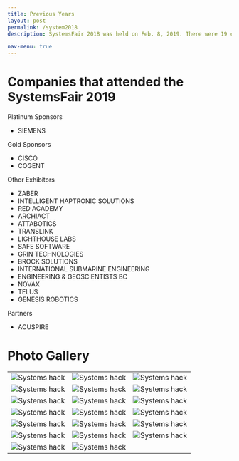 ```yaml
---
title: Previous Years
layout: post
permalink: /system2018
description: SystemsFair 2018 was held on Feb. 8, 2019. There were 19 companies who participated in this career fair and more than 200 students attended this fair. The event helped students look at the work the companies are working on whereas the employers get to meet to meet/hire students who would be valueable for the company. </p> <b>Checkout our gallery for SystemsFair 2019!!</b></p><br><ul class="actions"><li><a href="students.html" class="button">Learn more</a></li></ul>

nav-menu: true
---
```

# Companies that attended the SystemsFair 2019

Platinum Sponsors

* SIEMENS

Gold Sponsors

* CISCO
* COGENT

Other Exhibitors

* ZABER
* INTELLIGENT HAPTRONIC SOLUTIONS
* RED ACADEMY
* ARCHIACT
* ATTABOTICS
* TRANSLINK
* LIGHTHOUSE LABS
* SAFE SOFTWARE
* GRIN TECHNOLOGIES
* BROCK SOLUTIONS
* INTERNATIONAL SUBMARINE ENGINEERING
* ENGINEERING & GEOSCIENTISTS BC
* NOVAX
* TELUS
* GENESIS ROBOTICS

Partners

* ACUSPIRE

# Photo Gallery

<div class="table-wrapper">
<table class="alt">
<tbody>
	<tr>
		<td colspan="1"><span class="image main"><img src="assets/images/system2018/1.jpg" alt="Systems hack" /></span></td>
        <td colspan="1"><span class="image main"><img src="assets/images/system2018/23.jpg" alt="Systems hack" /></span></td>
        <td colspan="1"><span class="image main"><img src="assets/images/system2018/3.jpg" alt="Systems hack" /></span></td>
	</tr>
    <tr>
		<td colspan="1"><span class="image main"><img src="assets/images/system2018/4.jpg" alt="Systems hack" /></span></td>
        <td colspan="1"><span class="image main"><img src="assets/images/system2018/5.jpg" alt="Systems hack" /></span></td>
        <td colspan="1"><span class="image main"><img src="assets/images/system2018/6.jpg" alt="Systems hack" /></span></td>
	</tr>
    <tr>
		<td colspan="1"><span class="image main"><img src="assets/images/system2018/7.jpg" alt="Systems hack" /></span></td>
        <td colspan="1"><span class="image main"><img src="assets/images/system2018/8.jpg" alt="Systems hack" /></span></td>
        <td colspan="1"><span class="image main"><img src="assets/images/system2018/9.jpg" alt="Systems hack" /></span></td>
	</tr>
    <tr>
		<td colspan="1"><span class="image main"><img src="assets/images/system2018/10.jpg" alt="Systems hack" /></span></td>
        <td colspan="1"><span class="image main"><img src="assets/images/system2018/11.jpg" alt="Systems hack" /></span></td>
        <td colspan="1"><span class="image main"><img src="assets/images/system2018/12.jpg" alt="Systems hack" /></span></td>
	</tr>
    <tr>
		<td colspan="1"><span class="image main"><img src="assets/images/system2018/13.jpg" alt="Systems hack" /></span></td>
        <td colspan="1"><span class="image main"><img src="assets/images/system2018/14.jpg" alt="Systems hack" /></span></td>
        <td colspan="1"><span class="image main"><img src="assets/images/system2018/15.jpg" alt="Systems hack" /></span></td>
	</tr>
    <tr>
		<td colspan="1"><span class="image main"><img src="assets/images/system2018/16.jpg" alt="Systems hack" /></span></td>
        <td colspan="1"><span class="image main"><img src="assets/images/system2018/21.jpg" alt="Systems hack" /></span></td>
        <td colspan="1"><span class="image main"><img src="assets/images/system2018/18.jpg" alt="Systems hack" /></span></td>
	</tr>
    <tr>
		<td colspan="1"><span class="image main"><img src="assets/images/system2018/19.jpg" alt="Systems hack" /></span></td>
        <td colspan="1"><span class="image main"><img src="assets/images/system2018/20.jpg" alt="Systems hack" /></span></td>
	</tr>
</tbody>
</table>
</div>
